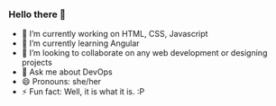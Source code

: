 ### Hello there 👋

- 🔭 I’m currently working on HTML, CSS, Javascript
- 🌱 I’m currently learning Angular 
- 👯 I’m looking to collaborate on any web development or designing projects
- 💬 Ask me about DevOps
- 😄 Pronouns: she/her
- ⚡ Fun fact: Well, it is what it is. :P 

